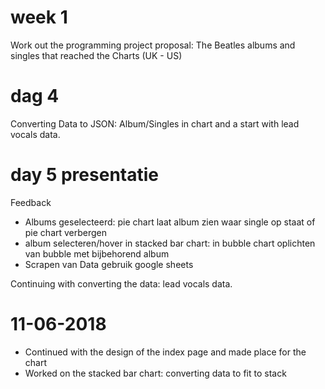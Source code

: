 

# week 1
Work out the programming project proposal: The Beatles albums and singles that reached the Charts (UK - US)

# dag 4
Converting Data to JSON: Album/Singles in chart and a start with lead vocals data.

# day 5 presentatie
Feedback

* Albums geselecteerd: pie chart laat album zien waar single op staat of pie chart verbergen
* album selecteren/hover in stacked bar chart: in bubble chart oplichten van bubble met bijbehorend album
* Scrapen van Data gebruik google sheets

Continuing with converting the data: lead vocals data.

# 11-06-2018
* Continued with the design of the index page and made place for the chart
* Worked on the stacked bar chart: converting data to fit to stack
